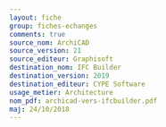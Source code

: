 ```yaml
---
layout: fiche
group: fiches-echanges
comments: true
source_nom: ArchiCAD
source_version: 21
source_editeur: Graphisoft
destination_nom: IFC Builder
destination_version: 2019
destination_editeur: CYPE Software
usage_metier: Architecture
nom_pdf: archicad-vers-ifcbuilder.pdf 
maj: 24/10/2018 
---
```

